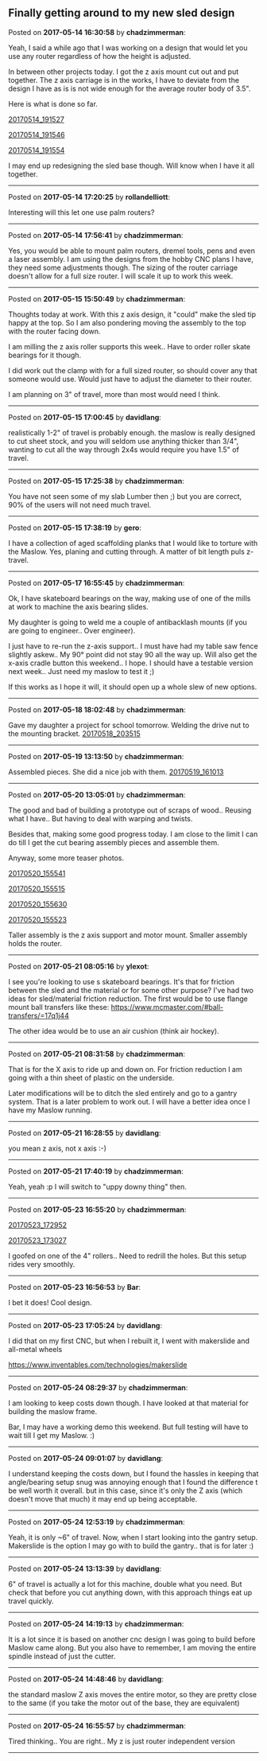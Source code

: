 ## Finally getting around to my new sled design
Posted on **2017-05-14 16:30:58** by **chadzimmerman**:

Yeah, I said a while ago that I was working on a design that would let you use any router regardless of how the height is adjusted. 



In between other projects today. I got the z axis mount cut out and put together. The z axis carriage is in the works, I have to deviate from the design I have as is is not wide enough for the average router body of 3.5". 



Here is what is done so far. 



[20170514_191527](//muut.com/u/maslowcnc/s3/:maslowcnc:12ob:20170514_191527.jpg.jpg) 

 [20170514_191546](//muut.com/u/maslowcnc/s3/:maslowcnc:lUcg:20170514_191546.jpg.jpg) 

 [20170514_191554](//muut.com/u/maslowcnc/s3/:maslowcnc:w3Qo:20170514_191554.jpg.jpg) 



I may end up redesigning the sled base though. Will know when I have it all together.

---

Posted on **2017-05-14 17:20:25** by **rollandelliott**:

Interesting will this let one use palm routers?

---

Posted on **2017-05-14 17:56:41** by **chadzimmerman**:

Yes, you would be able to mount palm routers, dremel tools, pens and even a laser assembly.  I am using the designs from the hobby CNC plans I have, they need some adjustments though. The sizing of the router carriage doesn't allow for a full size router.  I will scale it up to work this week.

---

Posted on **2017-05-15 15:50:49** by **chadzimmerman**:

Thoughts today at work. With this z axis design, it "could" make the sled tip happy at the top. So I am also pondering moving the assembly to the top with the router facing down. 



I am milling the z axis roller supports this week.. Have to order roller skate bearings for it though.



I did work out the clamp with for a full sized router, so should cover any that someone would use. Would just have to adjust the diameter to their router. 



I am planning on 3" of travel, more than most would need I think.

---

Posted on **2017-05-15 17:00:45** by **davidlang**:

realistically 1-2" of travel is probably enough. the maslow is really designed to cut sheet stock, and you will seldom use anything thicker than 3/4", wanting to cut all the way through 2x4s would require you have 1.5" of travel.

---

Posted on **2017-05-15 17:25:38** by **chadzimmerman**:

You have not seen some of my slab Lumber then ;)   but you are correct, 90% of the users will not need much travel.

---

Posted on **2017-05-15 17:38:19** by **gero**:

I have a collection of aged scaffolding planks that I would like to torture with the Maslow. Yes, planing and cutting through. A matter of bit length puls z-travel.

---

Posted on **2017-05-17 16:55:45** by **chadzimmerman**:

Ok, I have skateboard bearings on the way, making use of one of the mills at work to machine the axis bearing slides. 



My daughter is going to weld me a couple of antibacklash mounts (if you are going to engineer.. Over engineer). 



I just have to re-run the z-axis support.. I must have had my table saw fence slightly askew.. My 90° point did not stay 90 all the way up. Will also get the x-axis cradle button this weekend.. I hope. I should have a testable version next week.. Just need my maslow to test it ;) 



If this works as I hope it will, it should open up a whole slew of new options.

---

Posted on **2017-05-18 18:02:48** by **chadzimmerman**:

Gave my daughter a project for school tomorrow. Welding the drive nut to the mounting bracket.  [20170518_203515](//muut.com/u/maslowcnc/s3/:maslowcnc:a7c0:20170518_203515.jpg.jpg)

---

Posted on **2017-05-19 13:13:50** by **chadzimmerman**:

Assembled pieces.  She did a nice job with them.  [20170519_161013](//muut.com/u/maslowcnc/s3/:maslowcnc:XTvg:20170519_161013.jpg.jpg)

---

Posted on **2017-05-20 13:05:01** by **chadzimmerman**:

The good and bad of building a prototype out of scraps of wood.. Reusing what I have.. But having to deal with warping and twists. 



Besides that, making some good progress today. I am close to the limit I can do till I get the cut bearing assembly pieces and assemble them. 



Anyway, some more teaser photos. 

 [20170520_155541](//muut.com/u/maslowcnc/s3/:maslowcnc:ODoB:20170520_155541.jpg.jpg) 

 [20170520_155515](//muut.com/u/maslowcnc/s3/:maslowcnc:AcnP:20170520_155515.jpg.jpg) 

 [20170520_155630](//muut.com/u/maslowcnc/s3/:maslowcnc:9XXR:20170520_155630.jpg.jpg) 

 [20170520_155523](//muut.com/u/maslowcnc/s3/:maslowcnc:WT6s:20170520_155523.jpg.jpg) 



Taller assembly is the z axis support and motor mount. Smaller assembly holds the router.

---

Posted on **2017-05-21 08:05:16** by **ylexot**:

I see you're looking to use s skateboard bearings. It's that for friction between the sled and the material or for some other purpose? I've had two ideas for sled/material friction reduction. The first would be to use flange mount ball transfers like these: https://www.mcmaster.com/#ball-transfers/=17q1j44



The other idea would be to use an air cushion (think air hockey).

---

Posted on **2017-05-21 08:31:58** by **chadzimmerman**:

That is for the X axis to ride up and down on.  For friction reduction I am going with a thin sheet of plastic on the underside. 



Later modifications will be to ditch the sled entirely and go to a gantry system.  That is a later problem to work out.  I will have a better idea once I have my Maslow running.

---

Posted on **2017-05-21 16:28:55** by **davidlang**:

you mean z axis, not x axis :-)

---

Posted on **2017-05-21 17:40:19** by **chadzimmerman**:

Yeah, yeah :p  I will switch to "uppy downy thing" then.

---

Posted on **2017-05-23 16:55:20** by **chadzimmerman**:

[20170523_172952](//muut.com/u/maslowcnc/s3/:maslowcnc:tv95:20170523_172952.jpg.jpg)

 [20170523_173027](//muut.com/u/maslowcnc/s3/:maslowcnc:ec3b:20170523_173027.jpg.jpg) 



I goofed on one of the 4" rollers.. Need to redrill the holes. But this setup rides very smoothly.

---

Posted on **2017-05-23 16:56:53** by **Bar**:

I bet it does! Cool design.

---

Posted on **2017-05-23 17:05:24** by **davidlang**:

I did that on my first CNC, but when I rebuilt it, I went with makerslide and all-metal wheels

https://www.inventables.com/technologies/makerslide

---

Posted on **2017-05-24 08:29:37** by **chadzimmerman**:

I am looking to keep costs down though.  I have looked at that material for building the maslow frame.



Bar, I may have a working demo this weekend.  But full testing will have to wait till I get my Maslow. :)

---

Posted on **2017-05-24 09:01:07** by **davidlang**:

I understand keeping the costs down, but I found the hassles in keeping that angle/bearing setup snug was annoying enough that I found the difference t be well worth it overall. but in this case, since it's only the Z axis (which doesn't move that much) it may end up being acceptable.

---

Posted on **2017-05-24 12:53:19** by **chadzimmerman**:

Yeah, it is only ~6" of travel.  Now, when I start looking into the gantry setup.  Makerslide is the option I may go with to build the gantry.. that is for later :)

---

Posted on **2017-05-24 13:13:39** by **davidlang**:

6" of travel is actually a lot for this machine, double what you need. But check that before you cut anything down, with this approach things eat up travel quickly.

---

Posted on **2017-05-24 14:19:13** by **chadzimmerman**:

It is a lot since it is based on another cnc design I was going to build before Maslow came along.  But you also have to remember, I am moving the entire spindle instead of just the cutter.

---

Posted on **2017-05-24 14:48:46** by **davidlang**:

the standard maslow Z axis moves the entire motor, so they are pretty close to the same (if you take the motor out of the base, they are equivalent)

---

Posted on **2017-05-24 16:55:57** by **chadzimmerman**:

Tired thinking.. You are right.. My z is just router independent version

---

